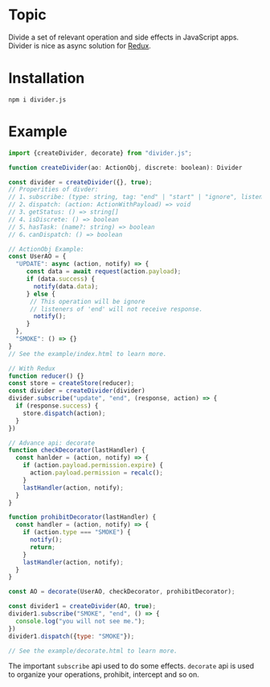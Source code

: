 # Topic
Divide a set of relevant operation and side effects in JavaScript apps.
Divider is nice as async solution for [Redux](https://redux.js.org/).

# Installation
`npm i divider.js`

# Example
``` javascript
import {createDivider, decorate} from "divider.js";

function createDivider(ao: ActionObj, discrete: boolean): Divider

const divider = createDivider({}, true);
// Properities of divder: 
// 1、subscribe: (type: string, tag: "end" | "start" | "ignore", listener: Function) => Cancel;
// 2、dispatch: (action: ActionWithPayload) => void
// 3、getStatus: () => string[]
// 4、isDiscrete: () => boolean
// 5、hasTask: (name?: string) => boolean
// 6、canDispatch: () => boolean

// ActionObj Example:
const UserAO = {
  "UPDATE": async (action, notify) => {
     const data = await request(action.payload);
     if (data.success) {
       notify(data.data);
     } else {
      // This operation will be ignore
      // listeners of 'end' will not receive response.
       notify();
     }
  },
  "SMOKE": () => {}
}
// See the example/index.html to learn more.

// With Redux
function reducer() {}
const store = createStore(reducer);
const divider = createDivider(divider)
divider.subscribe("update", "end", (response, action) => {
  if (response.success) { 
    store.dispatch(action);
  }
})

// Advance api: decorate
function checkDecorator(lastHandler) {
  const hanlder = (action, notify) => {
    if (action.payload.permission.expire) {
      action.payload.permission = recalc();
    }
    lastHandler(action, notify);
  }
}

function prohibitDecorator(lastHandler) {
  const handler = (action, notify) => {
    if (action.type === "SMOKE") {
      notify();
      return;
    }
    lastHandler(action, notify);
  }
}

const AO = decorate(UserAO, checkDecorator, prohibitDecorator);

const divider1 = createDivider(AO, true);
divider1.subscribe("SMOKE", "end", () => {
  console.log("you will not see me.");
})
divider1.dispatch({type: "SMOKE"});

// See the example/decorate.html to learn more.
```

The important
`subscribe` api used to do some effects.
`decorate` api is used to organize your operations, prohibit, intercept and so on.